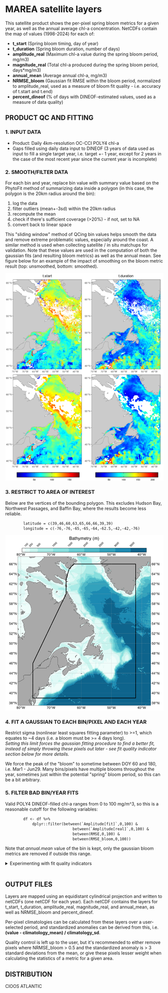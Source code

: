 # MAREA satellite layers


This satellite product shows the per-pixel spring bloom metrics for a given year, as well as the annual average chl-a concentration. NetCDFs contain the map of values (1998-2024) for each of:  

- **t_start** (Spring bloom timing, day of year)  
- **t_duration** (Spring bloom duration, number of days)  
- **amplitude_real** (Maximum chl-a value during the spring bloom period, mg/m3)  
- **magnitude_real** (Total chl-a produced during the spring bloom period, days*mg/m3)  
- **annual_mean** (Average annual chl-a, mg/m3)   
- **NRMSE_bloom** (Gaussian fit RMSE within the bloom period, normalized to amplitude_real, used as a measure of bloom fit quality - i.e. accuracy of t.start and t.end)  
- **percent_dineof** (% of days with DINEOF-estimated values, used as a measure of data quality)  


## PRODUCT QC AND FITTING


### 1. INPUT DATA

- Product: Daily 4km-resolution OC-CCI POLY4 chl-a  
- Gaps filled using daily data input to DINEOF (3 years of data used as input to fill a single target year, i.e. target +- 1 year, except for 2 years in the case of the most recent year since the current year is incomplete)  


### 2. SMOOTH/FILTER DATA

For each bin and year, replace bin value with summary value based on the PhytoFit method of summarizing data inside a polygon (in this case, the polygon is the 20km radius around the bin):  

1. log the data   
2. filter outliers (mean+-3sd) within the 20km radius  
3. recompute the mean  
4. check if there's sufficient coverage (>20%) - if not, set to NA  
5. convert back to linear space  

This "sliding window" method of QCing bin values helps smooth the data and remove extreme problematic values, especially around the coast. A similar method is used when collecting satellite / in situ matchups for validation. Note that these values are used in the computation of both the gaussian fits (and resulting bloom metrics) as well as the annual mean. See figure below for an example of the impact of smoothing on the bloom metric result (top: unsmoothed, bottom: smoothed).    

<img src="figures/fig_fits_smoothVSnot.png" width="800">


<br>
	
### 3. RESTRICT TO AREA OF INTEREST

Below are the vertices of the bounding polygon. This excludes Hudson Bay, Northwest Passages, and Baffin Bay, where the results become less reliable.  

			latitude = c(39,46,60,63,65,66,66,39,39)  
			longitude = c(-76,-76,-65,-65,-64,-62.5,-42,-42,-76)  

<img src="figures/marea_satellite_AOI.png" width="600">


### 4. FIT A GAUSSIAN TO EACH BIN/PIXEL AND EACH YEAR

Restrict sigma (nonlinear least squares fitting parameter) to >=1, which equates to ~4 days (i.e. a bloom must be >= 4 days long).  
*Setting this limit forces the gaussian fitting procedure to find a better fit, instead of simply throwing these pixels out later - see fit quality indicator section below for more details.*  

We force the peak of the "bloom" to sometime between DOY 60 and 180, i.e. Mar1 - Jun29. Many bins/pixels have multiple blooms throughout the year, sometimes just within the potential "spring" bloom period, so this can be a bit arbitrary.   


### 5. FILTER BAD BIN/YEAR FITS

Valid POLY4 DINEOF-filled chl-a ranges from 0 to 100 mg/m^3, so this is a reasonable cutoff for the following variables:  

			df <- df %>%
			    dplyr::filter(between(`Amplitude[fit]`,0,100) &
			                      between(`Amplitude[real]`,0,100) &
			                      between(RMSE,0,100) &
			                      between(RMSE_bloom,0,100))


Note that *annual.mean* value of the bin is kept, only the gaussian bloom metrics are removed if outside this range.  


<details>
<summary>Experimenting with fit quality indicators</summary>

<br>

"Fit quality" is defined as the accuracy of the start/end of the bloom. Potential indicators:  

- **RMSE**: root mean square error measured over the entire potential fit period (i.e. DOY 1 to 220)  
- **RMSE_bloom**: root mean square error measured only within the bloom period (i.e. t[start] to t[end])  
- **NRMSE_bloom**: RMSE_bloom normalized to Amplitude[real] (i.e. maximum chl-a within the bloom period)  
- **AmpFoverR**: Amplitude[fit]/Amplitude[real]  
- **MagFoverR**: Magnitude[fit]/Magnitude[real]  
- **sigma**: parameter that controls the width of the gaussian curve  
- **sigmaoverAmpF**: sigma/Amplitude[fit]  
- **percent_dineof**: for a given bin/pixel and year, the percentage of pixels over the time series that were estimated by DINEOF  

For each of these potential indicators, a random selection of time series / gaussians were plotted to see if the fit quality noticeably declined in a linear fashion as the indicator increased/decreased.  
No patterns were observed for most of these potential indicators, but extremely low values of sigma (i.e. <4, which fits a bloom approximately 14-16 days long) generated bad bloom fits. To force the gaussian fitting procedure to try alternative fits in extreme low sigma cases, the fits were rerun with sigma forced to >=1 (i.e. a bloom approximately 4 days long).  
Fits with sigma <4 were retained, but it was noted that fits with NRMSE_bloom >1 did not capture the bloom timing accurately and were exclusively cases with sigma <4. These cases only accounted for 0.005% of fits over the entire time series, so they were filtered out. See example below of fits with increasing NRMSE_bloom, where plots with NRMSE_bloom >1 do not capture the bloom period.  


<img src="figures/gaussian_fit_perbin_peryear_NRMSE_bloom.png">


<br>
NRMSE_bloom and percent_dineof are included in the output for each year of data for further optional filtering. Fits with NRMSE_bloom > 0.5 could also be suspect, but the exact threshold is left up to the user. Per-pixel climatologies and annual standardized anomalies can be calculated for the full time series of values for each bloom metric, and anomalies >3 standard deviations from the mean could be removed (see below for the distribution of metric anomalies over the time series). Alternatively when calculating the statistics of an area, pixels could be weighted according to NRMSE_bloom or their standarized anomalies, with extreme outliers contributing less to the result than others.  


<img src="figures/gaussian_fit_metrics_distributions.png">


</details>

<br>

## OUTPUT FILES

Layers are mapped using an equidistant cylindrical projection and written to netCDFs (one netCDF for each year). Each netCDF contains the layers for t_start, t_duration, amplitude_real, magnitude_real, and annual_mean, as well as NRMSE_bloom and percent_dineof.  

Per-pixel climatologies can be calculated from these layers over a user-selected period, and standardized anomalies can be derived from this, i.e. **(value - climatology_mean) / climatology_sd**.  

Quality control is left up to the user, but it's recommended to either remove pixels where NRMSE_bloom > 0.5 and the standardized anomaly is > 3 standard deviations from the mean, or give these pixels lesser weight when calculating the statistics of a metric for a given area.  


## DISTRIBUTION

CIOOS ATLANTIC  

<br>

